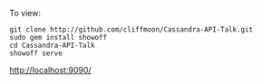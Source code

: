 To view:

    git clone http://github.com/cliffmoon/Cassandra-API-Talk.git
    sudo gem install showoff
    cd Cassandra-API-Talk
    showoff serve

[http://localhost:9090/](http://localhost:9090/)
